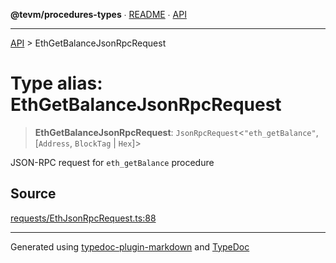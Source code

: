 **@tevm/procedures-types** ∙ [README](../README.md) ∙ [API](../API.md)

***

[API](../API.md) > EthGetBalanceJsonRpcRequest

# Type alias: EthGetBalanceJsonRpcRequest

> **EthGetBalanceJsonRpcRequest**: `JsonRpcRequest`\<`"eth_getBalance"`, [`Address`, `BlockTag` \| `Hex`]\>

JSON-RPC request for `eth_getBalance` procedure

## Source

[requests/EthJsonRpcRequest.ts:88](https://github.com/evmts/tevm-monorepo/blob/main/packages/procedures-types/src/requests/EthJsonRpcRequest.ts#L88)

***
Generated using [typedoc-plugin-markdown](https://www.npmjs.com/package/typedoc-plugin-markdown) and [TypeDoc](https://typedoc.org/)
